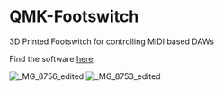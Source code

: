 # QMK-Footswitch
3D Printed Footswitch for controlling MIDI based DAWs

Find the software [here](https://github.com/Signynt/qmk_firmware/tree/dev_branch/keyboards/guitar_footswitch).

![_MG_8756_edited](https://user-images.githubusercontent.com/67801159/188892974-6efa7e14-278e-49ec-b880-6bdf06718b07.jpg)
![_MG_8753_edited](https://user-images.githubusercontent.com/67801159/188892997-813fdf58-0a40-4b20-8368-1eb2f203fa99.jpg)
